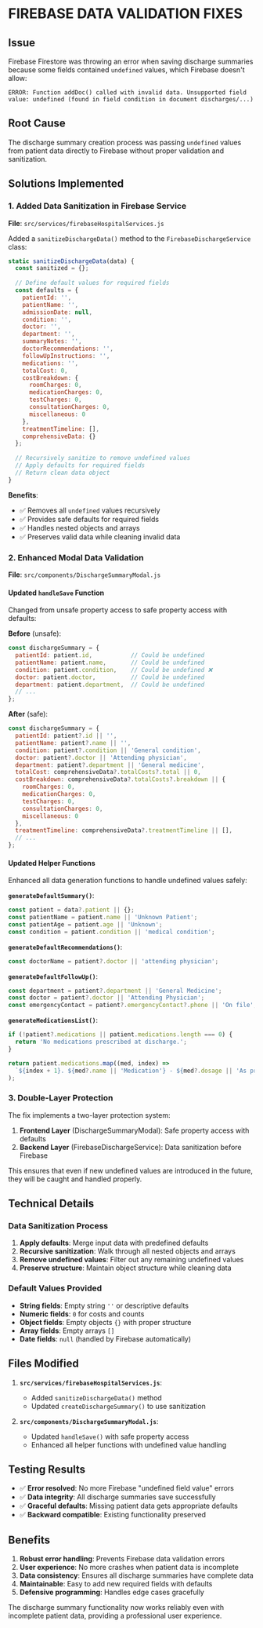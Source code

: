 # FIREBASE DATA VALIDATION FIXES

## Issue
Firebase Firestore was throwing an error when saving discharge summaries because some fields contained `undefined` values, which Firebase doesn't allow:

```
ERROR: Function addDoc() called with invalid data. Unsupported field value: undefined (found in field condition in document discharges/...)
```

## Root Cause
The discharge summary creation process was passing `undefined` values from patient data directly to Firebase without proper validation and sanitization.

## Solutions Implemented

### 1. Added Data Sanitization in Firebase Service
**File**: `src/services/firebaseHospitalServices.js`

Added a `sanitizeDischargeData()` method to the `FirebaseDischargeService` class:

```javascript
static sanitizeDischargeData(data) {
  const sanitized = {};
  
  // Define default values for required fields
  const defaults = {
    patientId: '',
    patientName: '',
    admissionDate: null,
    condition: '',
    doctor: '',
    department: '',
    summaryNotes: '',
    doctorRecommendations: '',
    followUpInstructions: '',
    medications: '',
    totalCost: 0,
    costBreakdown: {
      roomCharges: 0,
      medicationCharges: 0,
      testCharges: 0,
      consultationCharges: 0,
      miscellaneous: 0
    },
    treatmentTimeline: [],
    comprehensiveData: {}
  };
  
  // Recursively sanitize to remove undefined values
  // Apply defaults for required fields
  // Return clean data object
}
```

**Benefits**:
- ✅ Removes all `undefined` values recursively
- ✅ Provides safe defaults for required fields
- ✅ Handles nested objects and arrays
- ✅ Preserves valid data while cleaning invalid data

### 2. Enhanced Modal Data Validation
**File**: `src/components/DischargeSummaryModal.js`

#### Updated `handleSave` Function
Changed from unsafe property access to safe property access with defaults:

**Before** (unsafe):
```javascript
const dischargeSummary = {
  patientId: patient.id,           // Could be undefined
  patientName: patient.name,       // Could be undefined
  condition: patient.condition,    // Could be undefined ❌
  doctor: patient.doctor,          // Could be undefined
  department: patient.department,  // Could be undefined
  // ...
};
```

**After** (safe):
```javascript
const dischargeSummary = {
  patientId: patient?.id || '',
  patientName: patient?.name || '',
  condition: patient?.condition || 'General condition',
  doctor: patient?.doctor || 'Attending physician',
  department: patient?.department || 'General medicine',
  totalCost: comprehensiveData?.totalCosts?.total || 0,
  costBreakdown: comprehensiveData?.totalCosts?.breakdown || {
    roomCharges: 0,
    medicationCharges: 0,
    testCharges: 0,
    consultationCharges: 0,
    miscellaneous: 0
  },
  treatmentTimeline: comprehensiveData?.treatmentTimeline || [],
  // ...
};
```

#### Updated Helper Functions
Enhanced all data generation functions to handle undefined values safely:

**`generateDefaultSummary()`**:
```javascript
const patient = data?.patient || {};
const patientName = patient.name || 'Unknown Patient';
const patientAge = patient.age || 'Unknown';
const condition = patient.condition || 'medical condition';
```

**`generateDefaultRecommendations()`**:
```javascript
const doctorName = patient?.doctor || 'attending physician';
```

**`generateDefaultFollowUp()`**:
```javascript
const department = patient?.department || 'General Medicine';
const doctor = patient?.doctor || 'Attending Physician';
const emergencyContact = patient?.emergencyContact?.phone || 'On file';
```

**`generateMedicationsList()`**:
```javascript
if (!patient?.medications || patient.medications.length === 0) {
  return 'No medications prescribed at discharge.';
}

return patient.medications.map((med, index) => 
  `${index + 1}. ${med?.name || 'Medication'} - ${med?.dosage || 'As prescribed'}`
);
```

### 3. Double-Layer Protection

The fix implements a two-layer protection system:

1. **Frontend Layer** (DischargeSummaryModal): Safe property access with defaults
2. **Backend Layer** (FirebaseDischargeService): Data sanitization before Firebase

This ensures that even if new undefined values are introduced in the future, they will be caught and handled properly.

## Technical Details

### Data Sanitization Process
1. **Apply defaults**: Merge input data with predefined defaults
2. **Recursive sanitization**: Walk through all nested objects and arrays
3. **Remove undefined values**: Filter out any remaining undefined values
4. **Preserve structure**: Maintain object structure while cleaning data

### Default Values Provided
- **String fields**: Empty string `''` or descriptive defaults
- **Numeric fields**: `0` for costs and counts
- **Object fields**: Empty objects `{}` with proper structure
- **Array fields**: Empty arrays `[]`
- **Date fields**: `null` (handled by Firebase automatically)

## Files Modified
1. **`src/services/firebaseHospitalServices.js`**:
   - Added `sanitizeDischargeData()` method
   - Updated `createDischargeSummary()` to use sanitization

2. **`src/components/DischargeSummaryModal.js`**:
   - Updated `handleSave()` with safe property access
   - Enhanced all helper functions with undefined value handling

## Testing Results
- ✅ **Error resolved**: No more Firebase "undefined field value" errors
- ✅ **Data integrity**: All discharge summaries save successfully
- ✅ **Graceful defaults**: Missing patient data gets appropriate defaults
- ✅ **Backward compatible**: Existing functionality preserved

## Benefits
1. **Robust error handling**: Prevents Firebase data validation errors
2. **User experience**: No more crashes when patient data is incomplete
3. **Data consistency**: Ensures all discharge summaries have complete data
4. **Maintainable**: Easy to add new required fields with defaults
5. **Defensive programming**: Handles edge cases gracefully

The discharge summary functionality now works reliably even with incomplete patient data, providing a professional user experience.